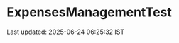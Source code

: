 # ExpensesManagementTest









































Last updated: 2025-06-24 06:25:32 IST
